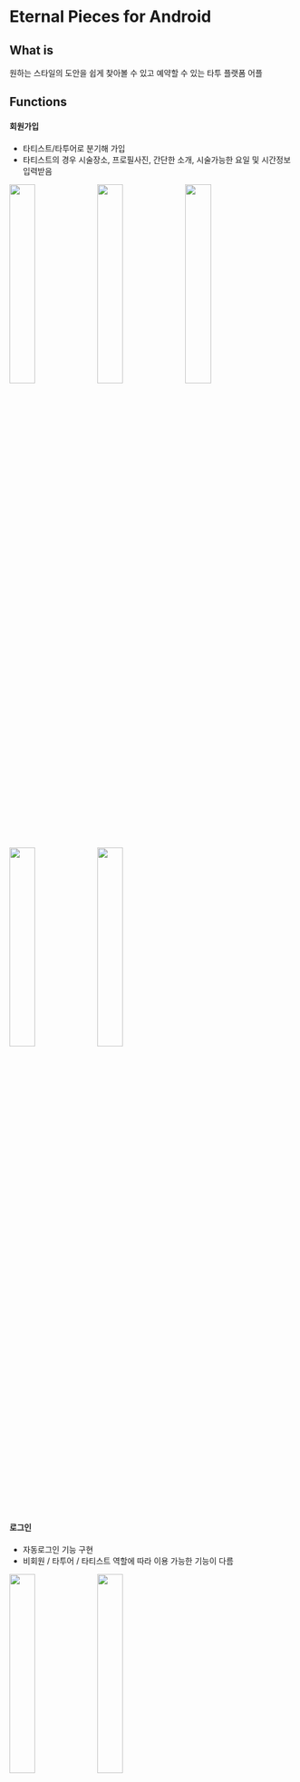 Eternal Pieces for Android
==========================

What is
-------
원하는 스타일의 도안을 쉽게 찾아볼 수 있고 예약할 수 있는 타투 플랫폼 어플


Functions
---------
#### 회원가입 
- 타티스트/타투어로 분기해 가입
- 타티스트의 경우 시술장소, 프로필사진, 간단한 소개, 시술가능한 요일 및 시간정보 입력받음 

<img src="https://user-images.githubusercontent.com/40784518/68589386-1a0ca880-04cf-11ea-8634-24531211296b.png" width="30%"></img>
<img src="https://user-images.githubusercontent.com/40784518/68589476-4f18fb00-04cf-11ea-981b-bc691c5a3e48.png" width="30%"></img>
<img src="https://user-images.githubusercontent.com/40784518/68589511-6657e880-04cf-11ea-83b2-b8842ebbffb7.png" width="30%"></img>
<img src="https://user-images.githubusercontent.com/40784518/68589534-740d6e00-04cf-11ea-9087-bd33e5fd0931.png" width="30%"></img>
<img src="https://user-images.githubusercontent.com/40784518/68589552-812a5d00-04cf-11ea-9622-4725450ff668.png" width="30%"></img>


#### 로그인
- 자동로그인 기능 구현
- 비회원 / 타투어 / 타티스트 역할에 따라 이용 가능한 기능이 다름 

<img src="https://user-images.githubusercontent.com/40784518/68589623-bdf65400-04cf-11ea-9573-23f77c72c27a.png" width="30%"></img>
<img src="https://user-images.githubusercontent.com/40784518/68591119-54784480-04d3-11ea-9aed-d01c5bbb69d2.png" width="30%"></img>


#### 스타일찾기
- 스타일 별로 분류되어 있어 손쉽게 원하는 스타일 검색 가능 
- 각 도안 선택시 도안 상세정보 화면으로 이동
- 로그인한 유저는 예약하기 버튼으로 예약 가능 

<img src="https://user-images.githubusercontent.com/40784518/68589729-0b72c100-04d0-11ea-8377-626da484b15f.png" width="30%"></img>
<img src="https://user-images.githubusercontent.com/40784518/68589746-1594bf80-04d0-11ea-880f-defcd778f907.png" width="30%"></img>
<img src="https://user-images.githubusercontent.com/40784518/68590899-ec296300-04d2-11ea-9683-debe4d398721.png" width="30%"></img>



#### 아티스트찾기
- 회원가입시 입력한 지역정보를 바탕으로 필터링
- 해당 타티스트 선택시 타티스트 페이지로 이동 

<img src="https://user-images.githubusercontent.com/40784518/68590693-83da8180-04d2-11ea-9c2a-2c224208a9af.png" width="30%"></img>

#### 좋아요
- 로그인한 유저는 타티스트와 도안에 각각 좋아요 표시 가능
- 좋아요 페이지에서 내가 좋아한 항목들 모아서 볼 수 있음 

<img src="https://user-images.githubusercontent.com/40784518/68590751-a4a2d700-04d2-11ea-9830-d39fbab91334.png" width="30%"></img>

#### 나의 예약
- 타투어 : 타투 받기 위한 예약 정보 표시
- 타티스트 : 타투 받기 위한 예약 정보와 타투 시술 해주기 위한 예약 정보 별도 표시

<img src="https://user-images.githubusercontent.com/40784518/68590791-b84e3d80-04d2-11ea-92c1-af2690e912bc.png" width="30%"></img>
<img src="https://user-images.githubusercontent.com/40784518/68590814-c4d29600-04d2-11ea-9855-4928819d242a.png" width="30%"></img>
<img src="https://user-images.githubusercontent.com/40784518/68590845-d2881b80-04d2-11ea-92d3-1e40e7495e4b.png" width="30%"></img>


#### 마이페이지
- 타티스트의 마이페이지. 도안, 시술사진, 후기 정보 조회 가능 

<img src="https://user-images.githubusercontent.com/40784518/68591022-209d1f00-04d3-11ea-8429-ab51900ba862.png" width="30%"></img>
<img src="https://user-images.githubusercontent.com/40784518/68591029-23980f80-04d3-11ea-9cd7-0f926cda74b1.png" width="30%"></img>


#### 도안 / 시술사진 업로드 

<img src="https://user-images.githubusercontent.com/40784518/68591055-33afef00-04d3-11ea-8dc4-6b7a33140266.png" width="30%"></img>
<img src="https://user-images.githubusercontent.com/40784518/68591050-301c6800-04d3-11ea-83be-6e7c12fe0b63.png" width="30%"></img>



#### 시술 가능 시간 설정
- 회원가입시 설정했던 정보를 바탕으로 시술 가능 시간 변경 기능 

<img src="https://user-images.githubusercontent.com/40784518/68590920-fc414280-04d2-11ea-84a5-e4240034fe75.png" width="30%"></img>


Versioning
----------
1.0

